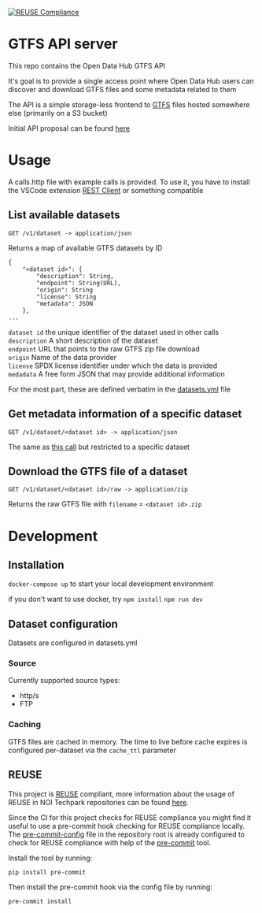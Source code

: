 <!--
SPDX-FileCopyrightText: NOI Techpark <digital@noi.bz.it>

SPDX-License-Identifier: CC0-1.0
-->
[![REUSE Compliance](https://github.com/noi-techpark/com.opendatahub.api.gtfs/actions/workflows/reuse.yml/badge.svg)](https://github.com/noi-techpark/odh-docs/wiki/REUSE#badges)

# GTFS API server

This repo contains the Open Data Hub GTFS API

It's goal is to provide a single access point where Open Data Hub users can discover and download GTFS files and some metadata related to them

The API is a simple storage-less frontend to [GTFS](https://gtfs.org/) files hosted somewhere else (primarily on a S3 bucket)

Initial API proposal can be found [here](https://github.com/noi-techpark/it.bz.opendatahub.api.mobility-ninja/discussions/34)

# Usage
A calls.http file with example calls is provided. To use it, you have to install the VSCode extension [REST Client](https://marketplace.visualstudio.com/items?itemName=humao.rest-client) or something compatible

## List available datasets
```
GET /v1/dataset -> application/json  
```  

Returns a map of available GTFS datasets by ID
```
{
    "<dataset id>": {
        "description": String,
        "endpoint": String(URL),
        "origin": String
        "license": String
        "metadata": JSON
    },
...
```
`dataset id` the unique identifier of the dataset used in other calls  
`description` A short description of the dataset  
`endpoint` URL that points to the raw GTFS zip file download  
`origin` Name of the data provider  
`license` SPDX license identifier under which the data is provided  
`medadata` A free form JSON that may provide additional information

For the most part, these are defined verbatim in the [datasets.yml](datasets.yml) file 

## Get metadata information of a specific dataset
```
GET /v1/dataset/<dataset id> -> application/json  
```  

The same as [this call](#list-available-datasets) but restricted to a specific dataset

## Download the GTFS file of a dataset
```
GET /v1/dataset/<dataset id>/raw -> application/zip
```  

Returns the raw GTFS file with `filename` = `<dataset id>.zip`

# Development
## Installation
`docker-compose up` to start your local development environment

if you don't want to use docker, try
`npm install`
`npm run dev`

## Dataset configuration
Datasets are configured in datasets.yml

### Source
Currently supported source types:
 - http/s
 - FTP

### Caching
GTFS files are cached in memory. The time to live before cache expires is configured per-dataset via the `cache_ttl` parameter

## REUSE

This project is [REUSE](https://reuse.software) compliant, more information about the usage of REUSE in NOI Techpark repositories can be found [here](https://github.com/noi-techpark/odh-docs/wiki/Guidelines-for-developers-and-licenses#guidelines-for-contributors-and-new-developers).

Since the CI for this project checks for REUSE compliance you might find it useful to use a pre-commit hook checking for REUSE compliance locally. The [pre-commit-config](.pre-commit-config.yaml) file in the repository root is already configured to check for REUSE compliance with help of the [pre-commit](https://pre-commit.com) tool.

Install the tool by running:
```bash
pip install pre-commit
```
Then install the pre-commit hook via the config file by running:
```bash
pre-commit install
```